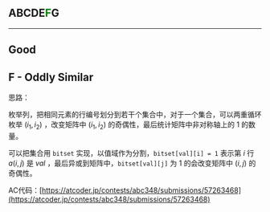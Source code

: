 ## ABCDE<font color=green>F</font>G

---

## Good

## F - Oddly Similar

思路：

枚举列，把相同元素的行编号划分到若干个集合中，对于一个集合，可以两重循环枚举 $(i_1, i_2)$ ，改变矩阵中 $(i_1, i_2)$ 的奇偶性，最后统计矩阵中非对称轴上的 $1$ 的数量。

可以把集合用 `bitset` 实现，以值域作为分割，`bitset[val][i] = 1` 表示第 $i$ 行 $a(i, j)$ 是 $val$ ，最后异或到矩阵中，`bitset[val][j]` 为 $1$ 的会改变矩阵中 $(i, j)$ 的奇偶性。

AC代码：[https://atcoder.jp/contests/abc348/submissions/57263468](https://atcoder.jp/contests/abc348/submissions/57263468)
